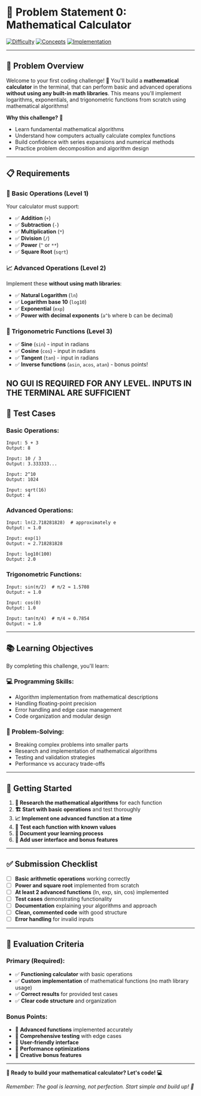 # 🧮 Problem Statement 0: Mathematical Calculator

[![Difficulty](https://img.shields.io/badge/Difficulty-Complete%20Beginner%20to%20Intermediate-orange.svg)](#)
[![Concepts](https://img.shields.io/badge/Concepts-Math%20|%20Algorithms%20|%20Series-blue.svg)](#)
[![Implementation](https://img.shields.io/badge/Implementation-From%20Scratch-red.svg)](#)

---

## 🎯 Problem Overview

Welcome to your first coding challenge! 🎉 You'll build a **mathematical calculator** in the terminal, that can perform basic and advanced operations **without using any built-in math libraries**. This means you'll implement logarithms, exponentials, and trigonometric functions from scratch using mathematical algorithms!

**Why this challenge?** 🤔
- Learn fundamental mathematical algorithms
- Understand how computers actually calculate complex functions
- Build confidence with series expansions and numerical methods
- Practice problem decomposition and algorithm design

---

## 📋 Requirements

### **🔢 Basic Operations (Level 1)**
Your calculator must support:
- ✅ **Addition** (`+`)
- ✅ **Subtraction** (`-`) 
- ✅ **Multiplication** (`*`)
- ✅ **Division** (`/`)
- ✅ **Power** (`^` or `**`)
- ✅ **Square Root** (`sqrt`) 

### **📈 Advanced Operations (Level 2)**
Implement these **without using math libraries**:
- ✅ **Natural Logarithm** (`ln`) 
- ✅ **Logarithm base 10** (`log10`)
- ✅ **Exponential** (`exp`)
- ✅ **Power with decimal exponents** (`a^b` where b can be decimal)

### **📐 Trigonometric Functions (Level 3)**
- ✅ **Sine** (`sin`) - input in radians
- ✅ **Cosine** (`cos`) - input in radians  
- ✅ **Tangent** (`tan`) - input in radians
- ✅ **Inverse functions** (`asin`, `acos`, `atan`) - bonus points!

**NO GUI IS REQUIRED FOR ANY LEVEL. INPUTS IN THE TERMINAL ARE SUFFICIENT**
---

## 🧪 Test Cases

### **Basic Operations:**
```
Input: 5 + 3
Output: 8

Input: 10 / 3
Output: 3.333333...

Input: 2^10
Output: 1024

Input: sqrt(16)
Output: 4
```

### **Advanced Operations:**
```
Input: ln(2.718281828)  # approximately e
Output: ≈ 1.0

Input: exp(1)
Output: ≈ 2.718281828

Input: log10(100)
Output: 2.0
```

### **Trigonometric Functions:**
```
Input: sin(π/2)  # π/2 ≈ 1.5708
Output: ≈ 1.0

Input: cos(0)
Output: 1.0

Input: tan(π/4)  # π/4 ≈ 0.7854
Output: ≈ 1.0
```

---


## 📚 Learning Objectives

By completing this challenge, you'll learn:

### **💻 Programming Skills:**
- Algorithm implementation from mathematical descriptions
- Handling floating-point precision
- Error handling and edge case management
- Code organization and modular design

### **🔬 Problem-Solving:**
- Breaking complex problems into smaller parts
- Research and implementation of mathematical algorithms
- Testing and validation strategies
- Performance vs accuracy trade-offs

---

## 🚀 Getting Started

1. **📖 Research the mathematical algorithms** for each function
2. **🏗️ Start with basic operations** and test thoroughly
3. **📈 Implement one advanced function at a time**
4. **🧪 Test each function with known values**
5. **📝 Document your learning process**
6. **🎨 Add user interface and bonus features**

---

## ✅ Submission Checklist

- [ ] **Basic arithmetic operations** working correctly
- [ ] **Power and square root** implemented from scratch
- [ ] **At least 2 advanced functions** (ln, exp, sin, cos) implemented
- [ ] **Test cases** demonstrating functionality
- [ ] **Documentation** explaining your algorithms and approach
- [ ] **Clean, commented code** with good structure
- [ ] **Error handling** for invalid inputs

---

## 🎯 Evaluation Criteria

### **Primary (Required):**
- ✅ **Functioning calculator** with basic operations
- ✅ **Custom implementation** of mathematical functions (no math library usage)
- ✅ **Correct results** for provided test cases
- ✅ **Clear code structure** and organization

### **Bonus Points:**
- 🌟 **Advanced functions** implemented accurately
- 🌟 **Comprehensive testing** with edge cases
- 🌟 **User-friendly interface**
- 🌟 **Performance optimizations**
- 🌟 **Creative bonus features**

---

**🎉 Ready to build your mathematical calculator? Let's code! 💻**

*Remember: The goal is learning, not perfection. Start simple and build up! 🌱*